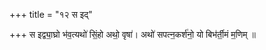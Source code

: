+++
title = "१२ स इद्"

+++
स इद्व्या॒घ्रो भ॑व॒त्यथो॑ सिं॒हो अथो॒ वृषा॑। अथो॑ सपत्न॒कर्श॑नो॒ यो बिभ॑र्ती॒मं म॒णिम् ॥